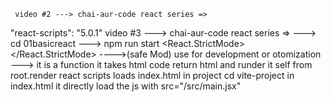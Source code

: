      video #2 ---> chai-aur-code react series => 
  "react-scripts": "5.0.1"
  video #3 ---> chai-aur-code react series =>
  --->  cd 01basicreact
  ---> npm run start 
  <React.StrictMode>    </React.StrictMode>  ---->(safe Mod) use for development or otomization
  <App> ---> it is a function it takes html code return html and runder it self from root.render 
  react scripts loads index.html in project
  cd vite-project
  in index.html it directly load the js with src="/src/main.jsx"
